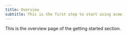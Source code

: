```yaml
---
title: Overview
subtitle: This is the first step to start using acme
---
```


This is the overview page of the getting started section.
